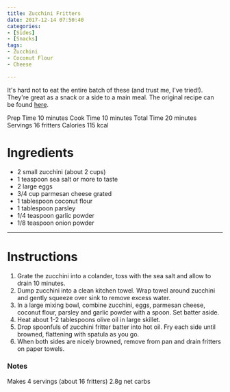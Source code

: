 ```yaml
---
title: Zucchini Fritters
date: 2017-12-14 07:50:40
categories:
- [Sides]
- [Snacks]
tags:
- Zucchini
- Coconut Flour
- Cheese

---
```


It's hard not to eat the entire batch of these (and trust me, I've tried!). They're great as a snack or a side to a main meal. The original recipe can be found [here](https://lowcarbyum.com/coconut-flour-zucchini-fritters-gluten-free/).  

<!--more-->

 Prep Time 10 minutes
 Cook Time 10 minutes
 Total Time 20 minutes
 Servings 16 fritters
 Calories 115 kcal


# Ingredients
- 2 small zucchini (about 2 cups)
- 1 teaspoon sea salt or more to taste
- 2 large eggs
- 3/4 cup parmesan cheese grated
- 1 tablespoon coconut flour
- 1 tablespoon parsley
- 1/4 teaspoon garlic powder
- 1/8 teaspoon onion powder


---

# Instructions
1. Grate the zucchini into a colander, toss with the sea salt and allow to drain 10 minutes.
2. Dump zucchini into a clean kitchen towel. Wrap towel around zucchini and gently squeeze over sink to remove excess water.
3. In a large mixing bowl, combine zucchini, eggs, parmesan cheese, coconut flour, parsley and garlic powder with a spoon. Set batter aside.
4. Heat about 1-2 tablespoons olive oil in large skillet.
5. Drop spoonfuls of zucchini fritter batter into hot oil. Fry each side until browned, flattening with spatula as you go.
5. When both sides are nicely browned, remove from pan and drain fritters on paper towels.

### Notes
Makes 4 servings (about 16 fritters)
2.8g net carbs